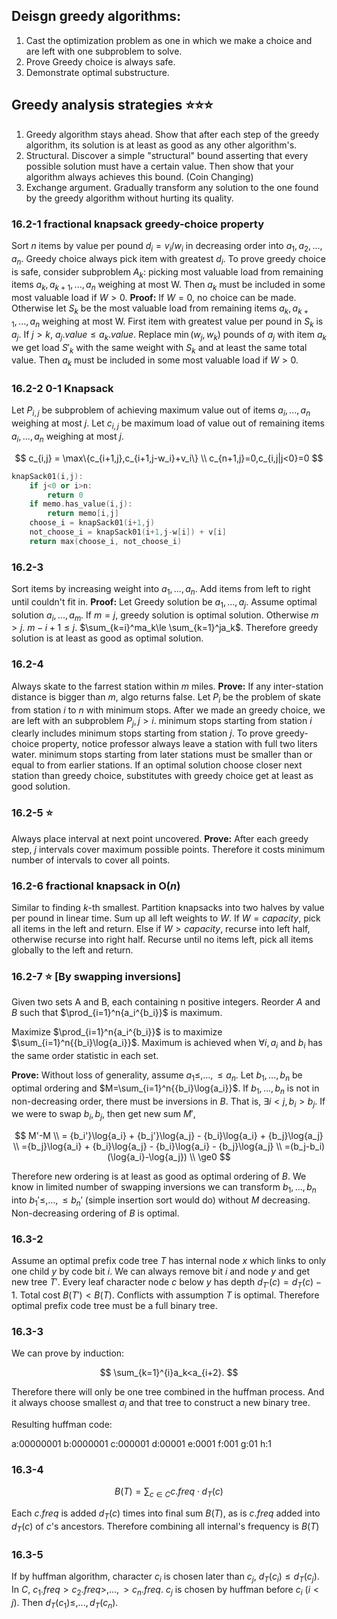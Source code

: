 ## Deisgn greedy algorithms:
1. Cast the optimization problem as one in which we make a choice and are left with one subproblem to solve.
2. Prove Greedy choice is always safe.
3. Demonstrate optimal substructure.

## Greedy analysis strategies ⭐⭐⭐
1. Greedy algorithm stays ahead. Show that after each step of the greedy algorithm, its solution is at least as good as any other algorithm's. 
2. Structural. Discover a simple "structural" bound asserting that every possible solution must have a certain value. Then show that your algorithm always achieves this bound.
(Coin Changing)
3. Exchange argument. Gradually transform any solution to the one found by the greedy algorithm without hurting its quality.

### 16.2-1 fractional knapsack greedy-choice property
Sort $n$ items by value per pound $d_i = v_i/w_i$ in decreasing order into $a_1, a_2, ..., a_n$. Greedy choice always pick item with greatest $d_i$. To prove greedy choice is safe, consider subproblem $A_k$: picking most valuable load from remaining items $a_k,a_{k+1},...,a_n$ weighing at most W. Then $a_k$ must be included in some most valuable load if $W>0$.
**Proof:** If $W=0$, no choice can be made. Otherwise let $S_k$ be the most valuable load from remaining items $a_k,a_{k+1},...,a_n$ weighing at most W. First item with greatest value per pound in $S_k$ is $a_j$. If $j>k$, $a_j.value\le a_k.value$. Replace $\min(w_j,w_k)$ pounds of $a_j$ with item $a_k$ we get load $S'_k$ with the same weight with $S_k$ and at least the same total value. Then $a_k$ must be included in some most valuable load if $W>0$.

### 16.2-2 0-1 Knapsack
Let $P_{i,j}$ be subproblem of achieving maximum value out of items $a_i,...,a_n$ weighing at most $j$. Let $c_{i,j}$ be maximum load of value out of remaining items $a_i,...,a_n$ weighing at most $j$.

$$
c_{i,j} = \max\{c_{i+1,j},c_{i+1,j-w_i}+v_i\}
\\
c_{n+1,j}=0,c_{i,j|j<0}=0
$$

```C++
knapSack01(i,j):
    if j<0 or i>n:
        return 0
    if memo.has_value(i,j):
        return memo[i,j]
    choose_i = knapSack01(i+1,j)
    not_choose_i = knapSack01(i+1,j-w[i]) + v[i]
    return max(choose_i, not_choose_i)

```

### 16.2-3
Sort items by increasing weight into $a_1,...,a_n$. Add items from left to right until couldn't fit in.
**Proof:**
Let Greedy solution be $a_1,...,a_j$.
Assume optimal solution $a_i,...,a_m$. If $m=j$, greedy solution is optimal solution. Otherwise $m>j$. $m-i+1 \le j$. $\sum_{k=i}^ma_k\le \sum_{k=1}^ja_k$. Therefore greedy solution is at least as good as optimal solution.

### 16.2-4
Always skate to the farrest station within $m$ miles.
**Prove:**
If any inter-station distance is bigger than $m$, algo returns false.
Let $P_i$ be the problem of skate from station $i$ to $n$ with minimum stops. After we made an greedy choice, we are left with an subproblem $P_j,j>i$. minimum stops starting from station $i$ clearly includes minimum stops starting from station $j$. 
To prove greedy-choice property, notice professor always leave a station with full two liters water. minimum stops starting from later stations must be smaller than or equal to from earlier stations. 
If an optimal solution choose closer next station than greedy choice, substitutes with greedy choice get at least as good solution.

### 16.2-5 ⭐
Always place interval at next point uncovered.
**Prove:**
After each greedy step, $j$ intervals cover maximum possible points. Therefore it costs minimum number of intervals to cover all points.

### 16.2-6 fractional knapsack in $\text{O}(n)$
Similar to finding $k$-th smallest. Partition knapsacks into two halves by value per pound in linear time. Sum up all left weights to $W$. If $W=capacity$, pick all items in the left and return. Else if $W>capacity$, recurse into left half, otherwise recurse into right half. Recurse until no items left, pick all items globally to the left and return.

### 16.2-7 ⭐ [By swapping inversions]
Given two sets A and B, each containing n positive integers. Reorder $A$ and $B$ such that $\prod_{i=1}^n{a_i^{b_i}}$ is maximum.

Maximize $\prod_{i=1}^n{a_i^{b_i}}$ is to maximize $\sum_{i=1}^n{{b_i}\log{a_i}}$. 
Maximum is achieved when $\forall{i},a_i$ and $b_i$ has the same order statistic in each set.

**Prove:**
Without loss of generality, assume $a_1\le ,...,\le a_n$. Let $b_1,...,b_n$ be optimal ordering and $M=\sum_{i=1}^n{{b_i}\log{a_i}}$. If $b_1,...,b_n$ is not in non-decreasing order, there must be inversions in $B$. That is, $\exists i<j, b_i>b_j$. If we were to swap $b_i,b_j$, then get new sum $M'$,

$$
M'-M
\\
= {b_i'}\log{a_i} + {b_j'}\log{a_j} - {b_i}\log{a_i} + {b_j}\log{a_j}
\\
={b_j}\log{a_i} + {b_i}\log{a_j} - {b_i}\log{a_i} - {b_j}\log{a_j}
\\
=(b_j-b_i)(\log{a_i}-\log{a_j})
\\
\ge0
$$

Therefore new ordering is at least as good as optimal ordering of $B$. We know in limited number of swapping inversions we can transform $b_1,...,b_n$ into $b_1'\le,...,\le b_n'$ (simple insertion sort would do) without $M$ decreasing. Non-decreasing ordering of $B$ is optimal.

### 16.3-2
Assume an optimal prefix code tree $T$ has internal node $x$ which links to only one child $y$ by code bit $i$. We can always remove bit $i$ and node $y$ and get new tree $T'$. Every leaf character node $c$ below $y$ has depth $d_{T'}(c)=d_{T}(c)-1$. Total cost $B(T')<B(T)$. Conflicts with assumption $T$ is optimal. Therefore optimal prefix code tree must be a full binary tree.

### 16.3-3
We can prove by induction:

$$
\sum_{k=1}^{i}a_k<a_{i+2}.
$$

Therefore there will only be one tree combined in the huffman process. And it always choose smallest $a_i$ and that tree to construct a new binary tree.

Resulting huffman code:

a:00000001
b:0000001
c:000001
d:00001
e:0001
f:001
g:01
h:1

### 16.3-4
$$
B(T)=\sum_{c\in C}c.freq\cdot d_T(c)
$$

Each $c.freq$ is added $d_T(c)$ times into final sum $B(T)$, as is $c.freq$ added into $d_T(c)$ of $c$'s ancestors. Therefore combining all internal's frequency is $B(T)$

### 16.3-5
If by huffman algorithm, character $c_i$ is chosen later than $c_j$, $d_T(c_i)\le d_T(c_j)$. In $C$, $c_1.freq > c_2.freq>,...,>c_n.freq$. $c_j$ is chosen by huffman before $c_i$ ($i<j$). Then $d_T(c_1)\le,..., d_T(c_n)$.